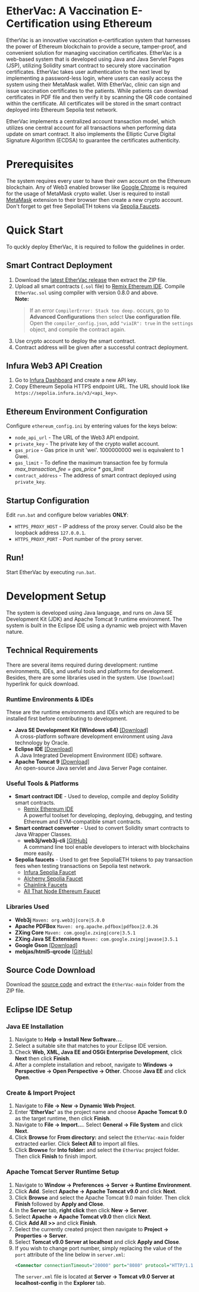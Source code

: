 # EtherVac: A Vaccination E-Certification using Ethereum

EtherVac is an innovative vaccination e-certification system that harnesses the power of Ethereum blockchain to provide a secure, tamper-proof, and convenient solution for managing vaccination certificates. EtherVac is a web-based system that is developed using Java and Java Servlet Pages (JSP), utilizing Solidity smart contract to securely store vaccination certificates. EtherVac takes user authentication to the next level by implementing a password-less login, where users can easily access the system using their MetaMask wallet. With EtherVac, clinic can sign and issue vaccination certificates to the patients. While patients can download certificates in PDF file and then verify it by scanning the QR code contained within the certificate. All certificates will be stored in the smart contract deployed into Ethereum Sepolia test network.

EtherVac implements a centralized account transaction model, which utilizes one central account for all transactions when performing data update on smart contract. It also implements the Elliptic Curve Digital Signature Algorithm (ECDSA) to guarantee the certificates authenticity.

# Prerequisites
The system requires every user to have their own account on the Ethereum blockchain. Any of Web3 enabled browser like [Google Chrome](https://www.google.com/chrome/) is required for the usage of MetaMask crypto wallet. User is required to install [MetaMask](https://metamask.io/) extension to their browser then create a new crypto account. Don't forget to get free SepoliaETH tokens via [Sepolia Faucets](#useful-tools--platforms).

# Quick Start
To quckly deploy EtherVac, it is required to follow the guidelines in order.

## Smart Contract Deployment
1. Download the [latest EtherVac release](https://github.com/chinghung62/EtherVac/releases/latest) then extract the ZIP file.
3. Upload all smart contracts (`.sol` file) to [Remix Ethereum IDE](https://remix.ethereum.org/). Compile `EtherVac.sol` using compiler with version 0.8.0 and above.
    <br>
    **Note:**
    > If an error `CompilerError: Stack too deep.` occurs, go to **Advanced Configurations** then select **Use configuration file**. Open the `compiler_config.json`, add `"viaIR": true` in the `settings` object, and compile the contract again.
4. Use crypto account to deploy the smart contract.
5. Contract address will be given after a successful contract deployment.

## Infura Web3 API Creation
1. Go to [Infura Dashboard](https://app.infura.io/dashboard) and create a new API key.
2. Copy Ethereum Sepolia HTTPS endpoint URL. The URL should look like `https://sepolia.infura.io/v3/<api_key>`.

## Ethereum Environment Configuration
Configure `ethereum_config.ini` by entering values for the keys below:
- `node_api_url` - The URL of the Web3 API endpoint.
- `private_key` - The private key of the crypto wallet account.
- `gas_price` - Gas price in unit 'wei'. 1000000000 wei is equivalent to 1 Gwei.
- `gas_limit` - To define the maximum transaction fee by formula *max_transaction_fee = gas_price * gas_limit*
- `contract_address` - The address of smart contract deployed using `private_key`.

## Startup Configuration
Edit `run.bat` and configure below variables **ONLY**:
- `HTTPS_PROXY_HOST` - IP address of the proxy server. Could also be the loopback address `127.0.0.1`.
- `HTTPS_PROXY_PORT` - Port number of the proxy server.

## Run!
Start EtherVac by executing `run.bat`.

# Development Setup
The system is developed using Java language, and runs on Java SE Development Kit (JDK) and Apache Tomcat 9 runtime environment. The system is built in the Eclipse IDE using a dynamic web project with Maven nature.

## Technical Requirements
There are several items required during development: runtime environments, IDEs, and useful tools and platforms for development. Besides, there are some libraries used in the system. Use `[Download]` hyperlink for quick download.

### Runtime Environments & IDEs
These are the runtime environments and IDEs which are required to be installed first before contributing to development.
- **Java SE Development Kit (Windows x64)** [\[Download\]](https://www.oracle.com/java/technologies/downloads/)<br>A cross-platform software development environment using Java technology by Oracle.
- **Eclipse IDE** [\[Download\]](https://www.eclipse.org/downloads/)<br>A Java Integrated Development Environment (IDE) software.
- **Apache Tomcat 9** [\[Download\]](https://tomcat.apache.org/download-90.cgi)<br>An open-source Java servlet and Java Server Page container.

### Useful Tools & Platforms
- **Smart contract IDE** - Used to develop, compile and deploy Solidity smart contracts.
    - [Remix Ethereum IDE](https://remix.ethereum.org/)<br>A powerful toolset for developing, deploying, debugging, and testing Ethereum and EVM-compatible smart contracts.
- **Smart contract converter** - Used to convert Solidity smart contracts to Java Wrapper Classes.
    - **web3j/web3j-cli** [\[GitHub\]](https://github.com/web3j/web3j-cli)<br>A command line tool enable developers to interact with blockchains more easily.
- **Sepolia faucets** - Used to get free SepoliaETH tokens to pay transaction fees when testing transactions on Sepolia test network.
    - [Infura Sepolia Faucet](https://www.infura.io/faucet/sepolia)
    - [Alchemy Sepolia Faucet](https://sepoliafaucet.com/)
    - [Chainlink Faucets](https://faucets.chain.link/)
    - [All That Node Ethereum Faucet](https://www.allthatnode.com/faucet/ethereum.dsrv)

### Libraries Used
- **Web3j** `Maven: org.web3j|core|5.0.0`
- **Apache PDFBox** `Maven: org.apache.pdfbox|pdfbox|2.0.26`
- **ZXing Core** `Maven: com.google.zxing|core|3.5.1`
- **ZXing Java SE Extensions** `Maven: com.google.zxing|javase|3.5.1`
- **Google Gson** [\[Download\]](http://www.java2s.com/Code/Jar/g/gson.htm)
- **mebjas/html5-qrcode** [\[GitHub\]](https://github.com/mebjas/html5-qrcode)

## Source Code Download
Download the [source code](https://github.com/chinghung62/EtherVac/archive/refs/heads/main.zip) and extract the `EtherVac-main` folder from the ZIP file.

## Eclipse IDE Setup
### Java EE Installation
1. Navigate to **Help -> Install New Software...**.
2. Select a suitable site that matches to your Eclipse IDE version.
3. Check **Web, XML, Java EE and OSGi Enterprise Development**, click **Next** then click **Finish**.
4. After a complete installation and reboot, navigate to **Windows -> Perspective -> Open Perspective -> Other**. Choose **Java EE** and click **Open**.

### Create & Import Project
1. Navigate to **File -> New -> Dynamic Web Project**.
2. Enter **'EtherVac'** as the project name and choose **Apache Tomcat 9.0** as the target runtime, then click **Finish**.
3. Navigate to **File -> Import...**. Select **General -> File System** and click **Next**.
4. Click **Browse** for **From directory:** and select the `EtherVac-main` folder extracted earlier. Click **Select All** to import all files.
5. Click **Browse** for **Into folder:** and select the `EtherVac` project folder. Then click **Finish** to finish import.

### Apache Tomcat Server Runtime Setup
1. Navigate to **Window -> Preferences -> Server -> Runtime Environment**.
2. Click **Add**. Select **Apache -> Apache Tomcat v9.0** and click **Next**.
3. Click **Browse** and select the Apache Tomcat 9.0 main folder. Then click **Finish** followed by **Apply and Close**.
4. In the **Server** tab, **right click** then click **New -> Server**.
5. Select **Apache -> Apache Tomcat v9.0** then click **Next**.
6. Click **Add All >>** and click **Finish**.
7. Select the currently created project then navigate to **Project -> Properties -> Server**.
8. Select **Tomcat v9.0 Server at localhost** and click **Apply and Close**.
9. If you wish to change port number, simply replacing the value of the `port` attribute of the line below in `server.xml`:
    ```xml
    <Connector connectionTimeout="20000" port="8080" protocol="HTTP/1.1" redirectPort="8443"/>
    ```
    The `server.xml` file is located at **Server -> Tomcat v9.0 Server at localhost-config** in the **Explorer** tab. 
